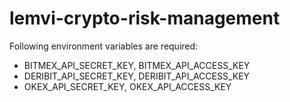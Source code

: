 # lemvi-crypto-risk-management

Following environment variables are required:
- BITMEX_API_SECRET_KEY, BITMEX_API_ACCESS_KEY
- DERIBIT_API_SECRET_KEY, DERIBIT_API_ACCESS_KEY
- OKEX_API_SECRET_KEY, OKEX_API_ACCESS_KEY
